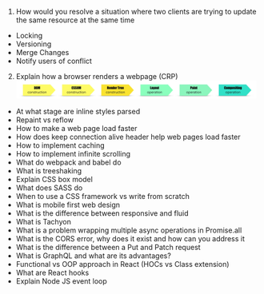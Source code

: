 1. How would you resolve a situation where two clients are trying to update the same resource at the same time
  * Locking
  * Versioning
  * Merge Changes
  * Notify users of conflict

2. Explain how a browser renders a webpage (CRP)
  ![image](./1_yQJkz12sPxS-kJoMDqzbEQ.webp)

- At what stage are inline styles parsed
- Repaint vs reflow
- How to make a web page load faster
- How does keep connection alive header help web pages load faster
- How to implement caching
- How to implement infinite scrolling
- What do webpack and babel do
- What is treeshaking
- Explain CSS box model
- What does SASS do
- When to use a CSS framework vs write from scratch
- What is mobile first web design
- What is the difference between responsive and fluid
- What is Tachyon
- What is a problem wrapping multiple async operations in Promise.all
- What is the CORS error, why does it exist and how can you address it
- What is the difference between a Put and Patch request
- What is GraphQL and what are its advantages?
- Functional vs OOP approach in React (HOCs vs Class extension)
- What are React hooks
- Explain Node JS event loop
